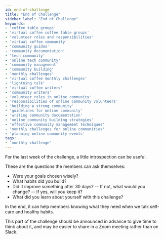 ```yaml
---
id: end-of-challenge
title: "End of Challenge"
sidebar_label: "End of Challenge"
keywords: 
- 'coffee table groups'
- 'virtual coffee coffee table groups'
- 'volunteer roles and responsibilities'
- 'virtual coffee community'
- 'community guides'
- 'community documentation'
- 'tech community'
- 'online tech community'
- 'community management'
- 'community building'
- 'monthly challenges'
- 'virtual coffee monthly challenges'
- 'lightning talk'
- 'virtual coffee writers'
- 'community writers'
- 'volunteer roles in online community'
- 'responsibilities of online community volunteers'
- 'building a strong community'
- 'guidelines for online community'
- 'writing community documentation'
- 'online community building strategies'
- 'effective community management techniques'
- 'monthly challenges for online communities'
- 'planning online community events'
tags: 
- 'monthly challenge'
---
```


For the last week of the challenge, a little introspection can be useful.

These are the questions the members can ask themselves:
- Were your goals chosen wisely?
- What habits did you build?
- Did it improve something after 30 days?
-- If not, what would you change?
-- If yes, will you keep it?
- What did you learn about yourself with this challenge?

In the end, it can help members knowing what they need when we talk self-care and healthy habits.

This part of the challenge should be announced in advance to give time to think about it, and may be easier to share in a Zoom meeting rather than on Slack.